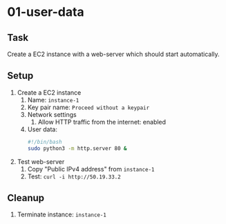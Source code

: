 # 01-user-data

## Task

Create a EC2 instance with a web-server which should start automatically.

## Setup

1. Create a EC2 instance
    1. Name: `instance-1`
    2. Key pair name: `Proceed without a keypair`
    3. Network settings
        1. Allow HTTP traffic from the internet: enabled
    4. User data:
        ```bash
        #!/bin/bash
        sudo python3 -m http.server 80 &
        ```
2. Test web-server
    1. Copy "Public IPv4 address" from `instance-1`
    2. Test: `curl -i http://50.19.33.2`

## Cleanup

1. Terminate instance: `instance-1`
